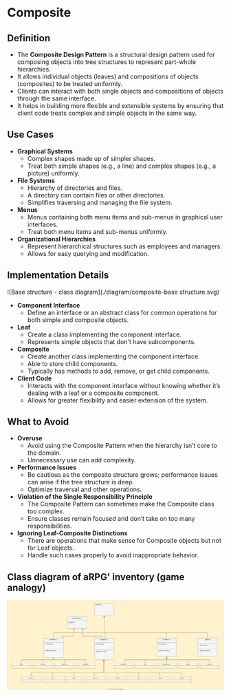 # Composite

## Definition
- The **Composite Design Pattern** is a structural design pattern used for composing objects into tree structures to represent part-whole hierarchies.
- It allows individual objects (leaves) and compositions of objects (composites) to be treated uniformly.
- Clients can interact with both single objects and compositions of objects through the same interface.
- It helps in building more flexible and extensible systems by ensuring that client code treats complex and simple objects in the same way.

## Use Cases
- **Graphical Systems**
    - Complex shapes made up of simpler shapes.
    - Treat both simple shapes (e.g., a line) and complex shapes (e.g., a picture) uniformly.
- **File Systems**
    - Hierarchy of directories and files.
    - A directory can contain files or other directories.
    - Simplifies traversing and managing the file system.
- **Menus**
    - Menus containing both menu items and sub-menus in graphical user interfaces.
    - Treat both menu items and sub-menus uniformly.
- **Organizational Hierarchies**
    - Represent hierarchical structures such as employees and managers.
    - Allows for easy querying and modification.

## Implementation Details

![Base structure - class diagram](./diagram/composite-base structure.svg)

- **Component Interface**
    - Define an interface or an abstract class for common operations for both simple and composite objects.
- **Leaf**
    - Create a class implementing the component interface.
    - Represents simple objects that don't have subcomponents.
- **Composite**
    - Create another class implementing the component interface.
    - Able to store child components.
    - Typically has methods to add, remove, or get child components.
- **Client Code**
    - Interacts with the component interface without knowing whether it’s dealing with a leaf or a composite component.
    - Allows for greater flexibility and easier extension of the system.

## What to Avoid
- **Overuse**
    - Avoid using the Composite Pattern when the hierarchy isn’t core to the domain.
    - Unnecessary use can add complexity.
- **Performance Issues**
    - Be cautious as the composite structure grows; performance issues can arise if the tree structure is deep.
    - Optimize traversal and other operations.
- **Violation of the Single Responsibility Principle**
    - The Composite Pattern can sometimes make the Composite class too complex.
    - Ensure classes remain focused and don’t take on too many responsibilities.
- **Ignoring Leaf-Composite Distinctions**
    - There are operations that make sense for Composite objects but not for Leaf objects.
    - Handle such cases properly to avoid inappropriate behavior.


## Class diagram of aRPG' inventory (game analogy)

![aRPG Inventory - class diagram](./diagram/composite-inventory.svg)
